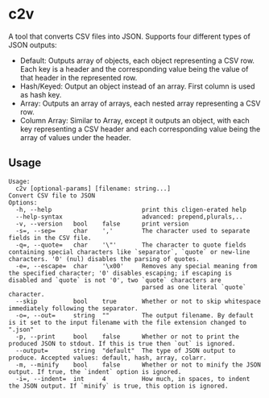 # c2v

A tool that converts CSV files into JSON. Supports four different types of
JSON outputs:

- Default: Outputs array of objects, each object representing a CSV row.
Each key is a header and the corresponding value being the value of that
header in the represented row.
- Hash/Keyed: Output an object instead of an array. First column is used as
hash key.
- Array: Outputs an array of arrays, each nested array representing a CSV row.
- Column Array: Similar to Array, except it outputs an object, with each
key representing a CSV header and each corresponding value being the array
of values under the header.

## Usage

```text
Usage:
  c2v [optional-params] [filename: string...]
Convert CSV file to JSON
Options:
  -h, --help                         print this cligen-erated help
  --help-syntax                      advanced: prepend,plurals,..
  -v, --version   bool    false      print version
  -s=, --sep=     char    ','        The character used to separate fields in the CSV file.
  -q=, --quote=   char    '\"'       The character to quote fields containing special characters like `separator`, `quote` or new-line characters. '0' (nul) disables the parsing of quotes.
  -e=, --escape=  char    '\x00'     Removes any special meaning from the specified character; '0' disables escaping; if escaping is disabled and `quote` is not '0', two `quote` characters are
                                     parsed as one literal `quote` character.
  --skip          bool    true       Whether or not to skip whitespace immediately following the separator.
  -o=, --out=     string  ""         The output filename. By default is it set to the input filename with the file extension changed to ".json"
  -p, --print     bool    false      Whether or not to print the produced JSON to stdout. If this is true then `out` is ignored.
  --output=       string  "default"  The type of JSON output to produce. Accepted values: default, hash, array, colarr.
  -m, --minify    bool    false      Whether or not to minify the JSON output. If true, the `indent` option is ignored.
  -i=, --indent=  int     4          How much, in spaces, to indent the JSON output. If `minify` is true, this option is ignored.
```
